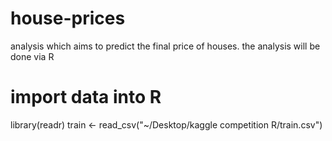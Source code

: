 # house-prices
analysis which aims to predict the final price of houses.
the analysis will be done via R

# import data into R
library(readr)
train <- read_csv("~/Desktop/kaggle competition R/train.csv")

